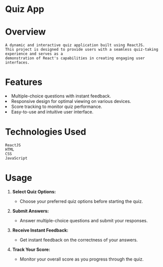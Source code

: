 # Quiz App 

# Overview
    A dynamic and interactive quiz application built using ReactJS. 
    This project is designed to provide users with a seamless quiz-taking experience and serves as a 
    demonstration of React's capabilities in creating engaging user interfaces.

# Features
<li>Multiple-choice questions with instant  feedback.</li>
<li>Responsive design for optimal viewing on various devices. </li>
<li>Score tracking to monitor quiz performance. </li>
<li>Easy-to-use and intuitive user interface. </li>

# Technologies Used
    ReactJS
    HTML
    CSS
    JavaScript

# Usage
    
1. **Select Quiz Options:**
   - Choose your preferred quiz options before starting the quiz.

2. **Submit Answers:**
   - Answer multiple-choice questions and submit your responses.

3. **Receive Instant Feedback:**
   - Get instant feedback on the correctness of your answers.

4. **Track Your Score:**
   - Monitor your overall score as you progress through the quiz.
